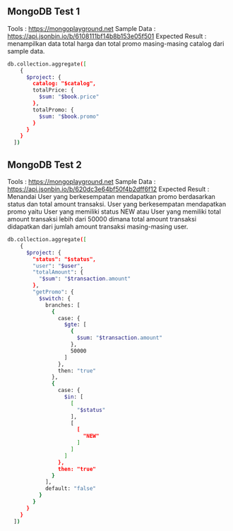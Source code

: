 ## MongoDB Test 1

Tools 			: https://mongoplayground.net
Sample Data		: https://api.jsonbin.io/b/6108111bf14b8b153e05f501
Expected Result	: menampilkan data total harga dan total promo masing-masing catalog 
			      dari sample data.


```sh
db.collection.aggregate([
    {
      $project: {
        catalog: "$catalog",
        totalPrice: {
          $sum: "$book.price"
        },
        totalPromo: {
          $sum: "$book.promo"
        }
      }
    }
  ])
```
## MongoDB Test 2

Tools			: https://mongoplayground.net
Sample Data		: https://api.jsonbin.io/b/620dc3e64bf50f4b2dff6f12
Expected Result	: Menandai User yang berkesempatan mendapatkan promo berdasarkan status dan total amount transaksi. User yang berkesempatan mendapatkan promo yaitu User yang memiliki status NEW atau User yang memiliki total amount transaksi lebih dari 50000 dimana total amount transaksi didapatkan dari jumlah amount transaksi masing-masing user.


```sh
db.collection.aggregate([
    {
      $project: {
        "status": "$status",
        "user": "$user",
        "totalAmount": {
          "$sum": "$transaction.amount"
        },
        "getPromo": {
          $switch: {
            branches: [
              {
                case: {
                  $gte: [
                    {
                      $sum: "$transaction.amount"
                    },
                    50000
                  ]
                },
                then: "true"
              },
              {
                case: {
                  $in: [
                    [
                      "$status"
                    ],
                    [
                      [
                        "NEW"
                      ]
                    ]
                  ]
                },
                then: "true"
              }
            ],
            default: "false"
          }
        }
      }
    }
  ])
```